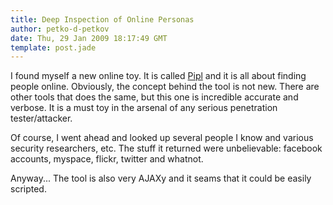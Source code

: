 ```yaml
---
title: Deep Inspection of Online Personas
author: petko-d-petkov
date: Thu, 29 Jan 2009 18:17:49 GMT
template: post.jade
---
```


I found myself a new online toy. It is called [Pipl](http://www.pipl.com) and it is all about finding people online. Obviously, the concept behind the tool is not new. There are other tools that does the same, but this one is incredible accurate and verbose. It is a must toy in the arsenal of any serious penetration tester/attacker.

Of course, I went ahead and looked up several people I know and various security researchers, etc. The stuff it returned were unbelievable: facebook accounts, myspace, flickr, twitter and whatnot.

Anyway... The tool is also very AJAXy and it seams that it could be easily scripted.
